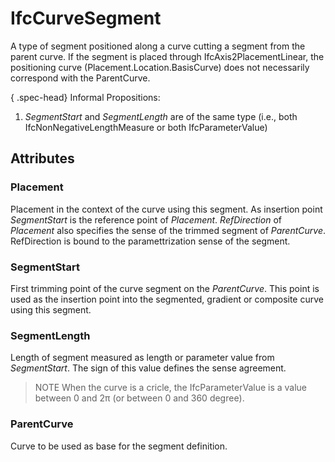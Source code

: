 # IfcCurveSegment

A type of segment positioned along a curve cutting a segment from the parent curve. If the segment is placed through IfcAxis2PlacementLinear, the positioning curve (Placement.Location.BasisCurve) does not necessarily correspond with the ParentCurve.

{ .spec-head}
Informal Propositions:

1. _SegmentStart_ and _SegmentLength_ are of the same type (i.e., both IfcNonNegativeLengthMeasure or both IfcParameterValue)


## Attributes

### Placement
Placement in the context of the curve using this segment. As insertion point _SegmentStart_ is the reference point of _Placement_. _RefDirection_ of _Placement_ also specifies the sense of the trimmed segment of _ParentCurve_. RefDirection is bound to the paramettrization sense of the segment.

### SegmentStart
First trimming point of the curve segment on the _ParentCurve_. This point is used as the insertion point into the segmented, gradient or composite curve using this segment.

### SegmentLength
Length of segment measured as length or parameter value from _SegmentStart_. The sign of this value defines the sense agreement.
> NOTE When the curve is a cricle, the IfcParameterValue is a value between 0 and 2π (or between 0 and 360 degree).

### ParentCurve
Curve to be used as base for the segment definition.
